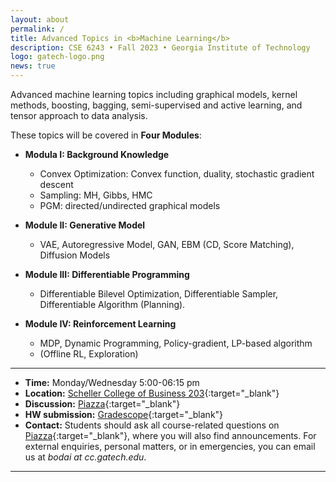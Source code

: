 ```yaml
---
layout: about
permalink: /
title: Advanced Topics in <b>Machine Learning</b>
description: CSE 6243 • Fall 2023 • Georgia Institute of Technology
logo: gatech-logo.png
news: true
---
```


Advanced machine learning topics including graphical models, kernel methods, boosting, bagging, semi-supervised and active learning, and tensor approach to data analysis.

These topics will be covered in **Four Modules**:
- **Modula I: Background Knowledge** 
    - Convex Optimization: Convex function, duality, stochastic gradient descent
    - Sampling: MH, Gibbs, HMC
    - PGM: directed/undirected graphical models


- **Module II: Generative Model**
    - VAE, Autoregressive Model, GAN, EBM (CD, Score Matching), Diffusion Models

- **Module III: Differentiable Programming**
    - Differentiable Bilevel Optimization, Differentiable Sampler, Differentiable Algorithm (Planning). 


- **Module IV: Reinforcement Learning**
    - MDP, Dynamic Programming, Policy-gradient, LP-based algorithm 
    - (Offline RL, Exploration)
***

- **Time:** Monday/Wednesday 5:00-06:15 pm
- **Location:** [Scheller College of Business 203](https://goo.gl/maps/CsJAdL4adqsRFmLX6){:target="\_blank"}
- **Discussion:** [Piazza](https://piazza.com/){:target="\_blank"}
- **HW submission:** [Gradescope](https://www.gradescope.com/){:target="\_blank"}
- **Contact:** Students should ask all course-related questions on [Piazza](https://piazza.com/class/){:target="\_blank"}, where you will also find announcements. For external enquiries, personal matters, or in emergencies, you can email us at *bodai at cc.gatech.edu*.

***
